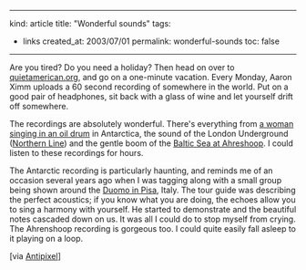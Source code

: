 -----
kind: article
title: "Wonderful sounds"
tags:
- links
created_at: 2003/07/01
permalink: wonderful-sounds
toc: false
-----

<p>Are you tired? Do you need a holiday? Then head on over to <a href="http://www.quietamerican.org/vacation.html">quietamerican.org</a>, and go on a one-minute vacation. Every Monday, Aaron Ximm uploads a 60 second recording of somewhere in the world. Put on a good pair of headphones, sit back with a glass of wine and let yourself drift off somewhere.</p>

<p>The recordings are absolutely wonderful. There's everything from <a href="http://www.quietamerican.org/download/other/antarctica.mp3">a woman singing in an oil drum</a> in Antarctica, the sound of the London Underground (<a href="http://www.quietamerican.org/download/other/tube.mp3">Northern Line</a>) and the gentle boom  of the <a href="http://www.quietamerican.org/download/other/Ahrenshoop.mp3">Baltic Sea at Ahreshoop</a>. I could listen to these recordings for hours.</p>

<p>The Antarctic recording is particularly haunting, and reminds me of an occasion several years ago when I was tagging along with a small group being shown around the <a href="http://web.kyoto-inet.or.jp/org/orion/eng/hst/romanesq/pisa.html">Duomo in Pisa</a>, Italy. The tour guide was describing the perfect acoustics; if you know what you are doing, the echoes allow you to sing a harmony with yourself. He started to demonstrate and the beautiful notes cascaded down on us. It was all I could do to stop myself from crying. The Ahrenshoop recording is gorgeous too. I could quite easily fall asleep to it playing on a loop.</p>

[via <a href="http://www.antipixel.com/blog/">Antipixel</a>]


